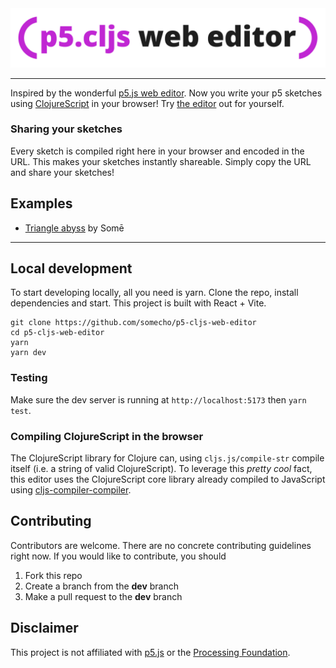 <div align="center">
  <img src="./assets/banner.png/">
</div>           

---

Inspired by the wonderful [p5.js web editor](https://editor.p5js.org/). Now you write your p5 sketches using [ClojureScript](https://clojurescript.org/) in your browser! Try [the editor](https://p5cljs-editor.onrender.com/) out for yourself.

### Sharing your sketches
Every sketch is compiled right here in your browser and encoded in the URL. This makes your sketches instantly shareable. Simply copy the URL and share your sketches!

## Examples
- [Triangle abyss](https://p5cljs-editor.onrender.com/?sketch=dVPRTttAEHzPV4xaUdlAYmMUhEiFhChtkUBIJDwhHi7xJr7i%2BNy7c8Cf1N%2Fol3XvHCcO0JOi2N6d2dndudHfP0mcJBirJeEyU73RJJMGL0o%2Fg%2F9zOaPCUIqqSEnDZgRLemmg5v7l9nrS5gyA3ui70hCYqbI%2BhCHC18za0pxFkSo5R1V6RgOlF9EaYyImOB%2F0RhcPk59392ddGdeTm6szTLQUxSInXExrY9DHDyoqoWscHaIRXk2X0hipil4vSGmOycUDTgbJ6fHR6XAYNh8LlCqvF5wDfLonW%2BnCsM5cGus6Sb5hRdqyJt%2BYgKZFlQvdogafGPf4ihpapLIyKKpl38iU078wYG7I9l1EFOaJM4OcLB6NpRJB5PVs8kMON6eBIZhL7UV0SULHwjz983MEmvunjxgQLEWJz8E%2B9uCKhe9DBxxqqD8IepWrV1cGwa2wWTRTBnshmLHpkx8P8NqFds%2Bq7kCNLN5D63Ddyc5xNVf1U%2BhOu55Ui5f%2BetpwS6rYHJjSQhbjTJQUUZH6B1jlk737dtbjXvz0f5loC3Tag1QZ%2Bs11PWA9W1GWeQ3OdZsnVuTbdOBNKX6%2BvLkbX21l8iCrEo9tmZkmYelSFCthcBLH7teyFGpstXqm3R632KmYPS%2B04nuFBuPX4dZsNV%2B8YRxvJscu2Uc8iOM4GXrsUuZs3Xa4bXuy6xVHshl%2Bw22bVa%2FZhm%2FWaptt%2FifautXt2zcnDblM6XUlIZjc1n7%2F7Pc3YO0%2BB%2F2NLsgQR7spLG3fzftFpjbz9XfCrM2HM5KLzPr41lhO0Jwn4nKSIU8oYlmbGXS0ePWtyfxtxnF7PXbKBV07ep%2BG%2FwA%3D) by Somē 
---

## Local development
To start developing locally, all you need is yarn. Clone the repo, install dependencies and start. This project is built with React + Vite. 
```
git clone https://github.com/somecho/p5-cljs-web-editor
cd p5-cljs-web-editor
yarn 
yarn dev
```

### Testing
Make sure the dev server is running at `http://localhost:5173` then `yarn test`.

### Compiling ClojureScript in the browser
The ClojureScript library for Clojure can, using `cljs.js/compile-str` compile itself (i.e. a string of valid ClojureScript). To leverage this _pretty cool_ fact, this editor uses the ClojureScript core library already compiled to JavaScript using [cljs-compiler-compiler](https://github.com/somecho/cljs-compiler-compiler). 

## Contributing 
Contributors are welcome. There are no concrete contributing guidelines right now. If you would like to contribute, you should 
1. Fork this repo
2. Create a branch from the **dev** branch
3. Make a pull request to the **dev** branch

## Disclaimer
This project is not affiliated with [p5.js](https://p5js.org/) or the [Processing Foundation](https://processing.org/).
